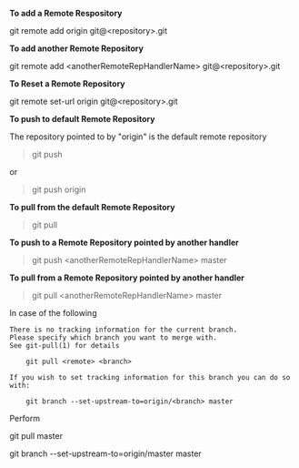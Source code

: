 **To add a Remote Respository**

git remote add origin git@\<repository\>.git

**To add another Remote Repository**

git remote add \<anotherRemoteRepHandlerName\> git@\<repository\>.git

**To Reset a Remote Repository**

git remote set-url origin git@\<repository\>.git

**To push to default Remote Repository**

The repository pointed to by "origin" is the default remote repository

> git push

or

> git push origin 

**To pull from the default Remote Repository**

> git pull

**To push to a Remote Repository pointed by another handler**

> git push \<anotherRemoteRepHandlerName\> master

**To pull from a Remote Repository pointed by another handler**

> git pull \<anotherRemoteRepHandlerName\> master

In case of the following

```
There is no tracking information for the current branch.
Please specify which branch you want to merge with.
See git-pull(1) for details

    git pull <remote> <branch>

If you wish to set tracking information for this branch you can do so with:

    git branch --set-upstream-to=origin/<branch> master
```

Perform 

git pull <remote> master

git branch --set-upstream-to=origin/master master
